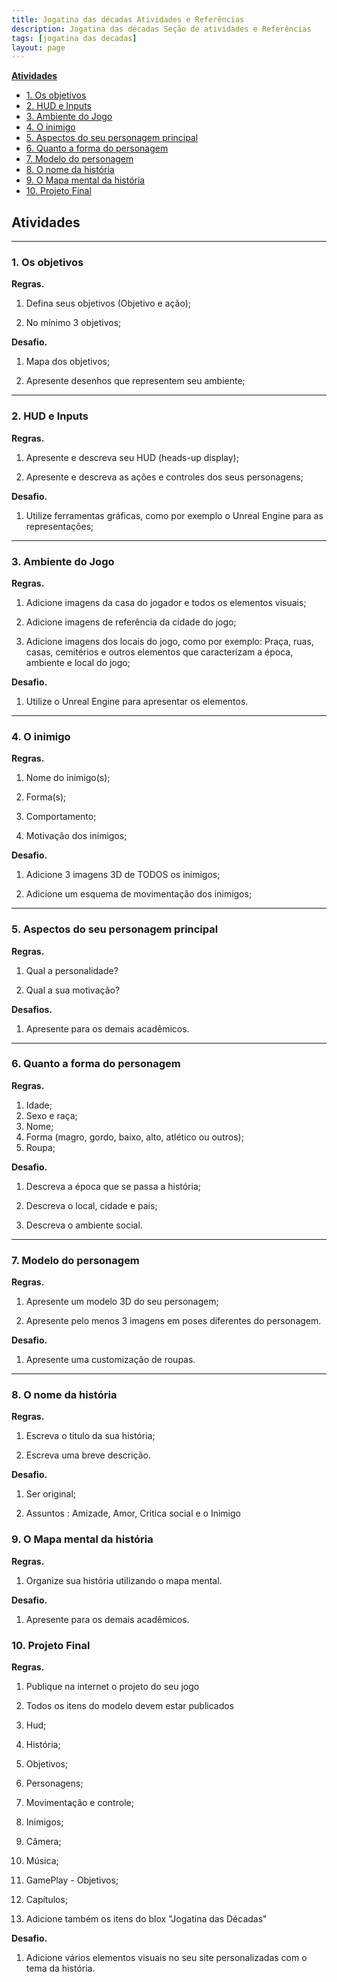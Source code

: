 ```yaml
---
title: Jogatina das décadas Atividades e Referências
description: Jogatina das décadas Seção de atividades e Referências
tags: [jogatina das decadas]
layout: page
---
```


**[Atividades](#atividades)**
  * [1. Os objetivos](#1-os-objetivos)
  * [2. HUD e Inputs](#2-hud-e-inputs)
  * [3. Ambiente do Jogo](#3-ambiente-do-jogo)
  * [4. O inimigo](#4-o-inimigo)
  * [5. Aspectos do seu personagem principal](#5-aspectos-do-seu-personagem-principal)
  * [6. Quanto a forma do personagem](#6-quanto-a-forma-do-personagem)
  * [7. Modelo do personagem](#7-modelo-do-personagem)
  * [8. O nome da história](#8-o-nome-da-hist-ria)
  * [9. O Mapa mental da história](#9-o-mapa-mental-da-hist-ria)
  * [10. Projeto Final](#10-projeto-final)

## Atividades

****

### 1. Os objetivos
**Regras.**

1. Defina seus objetivos (Objetivo e ação);

2. No mínimo 3 objetivos;

**Desafio.**

1. Mapa dos objetivos;

2. Apresente desenhos que representem seu ambiente;

***

### 2. HUD e Inputs
**Regras.**

1. Apresente e descreva seu HUD (heads-up display);

2. Apresente e descreva as ações e controles dos seus personagens;

**Desafio.**

1. Utilize ferramentas gráficas, como por exemplo o Unreal Engine para as representações;

***

### 3. Ambiente do Jogo
**Regras.**

1. Adicione imagens da casa do jogador e todos os elementos visuais;

2. Adicione imagens de referência da cidade do jogo;

3. Adicione imagens dos locais do jogo, como por exemplo: Praça, ruas, casas, cemitérios e outros elementos que caracterizam a época, ambiente e local do jogo;

**Desafio.**

1. Utilize o Unreal Engine para apresentar os elementos.

***

### 4. O inimigo
**Regras.**
1. Nome do inimigo(s);

2. Forma(s);

3. Comportamento;

4. Motivação dos inimigos;

**Desafio.**

1. Adicione 3 imagens 3D de TODOS os inimigos;

2. Adicione um esquema de movimentação dos inimigos;

***

### 5. Aspectos do seu personagem principal
**Regras.**

1. Qual a personalidade?

2. Qual a sua motivação?

**Desafios.**

1. Apresente para os demais acadêmicos.

***

### 6. Quanto a forma do personagem
**Regras.**

1. Idade;
2. Sexo e raça;
3. Nome;
4. Forma (magro, gordo, baixo, alto, atlético ou outros);
5. Roupa;

**Desafio.**

1. Descreva a época que se passa a história;

2. Descreva o local, cidade e pais;

3. Descreva o ambiente social.

****

### 7. Modelo do personagem
**Regras.**
1. Apresente um modelo 3D do seu personagem;

2. Apresente pelo menos 3 imagens em poses diferentes do personagem.

**Desafio.**

1. Apresente uma customização de roupas.

***

### 8. O nome da história
**Regras.**
1. Escreva o titulo da sua história;

1. Escreva uma breve descrição.

**Desafio.**

1. Ser original;

2. Assuntos :
  Amizade, Amor, Critica social e o Inimigo

### 9. O Mapa mental da história
**Regras.**

1. Organize sua história utilizando o mapa mental.

**Desafio.**

1. Apresente para os demais acadêmicos.


### 10. Projeto Final
**Regras.**

1. Publique na internet o projeto do seu jogo

2. Todos os itens do modelo devem estar publicados
  1. Hud;
  1. História;
  1. Objetivos;
  1. Personagens;
  1. Movimentação e controle;
  1. Inimigos;
  1. Câmera;
  1. Música;
  1. GamePlay - Objetivos;
  1. Capítulos;

3. Adicione também os itens do blox "Jogatina das Décadas"

**Desafio.**

1. Adicione vários elementos visuais no seu site personalizadas com o tema da história.
